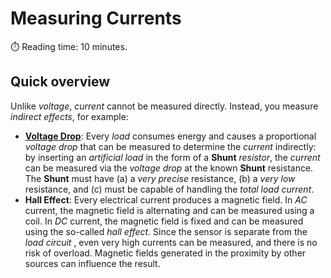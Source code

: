 # Measuring Currents
:stopwatch: Reading time: 10 minutes.

## Quick overview
Unlike *voltage*, *current* cannot be measured directly. Instead, you measure *indirect effects*, for example:

* [**Voltage Drop**](Shunt): Every *load* consumes energy and causes a proportional *voltage drop* that can be measured to determine the *current* indirectly: by inserting an *artificial load* in the form of a **Shunt** *resistor*, the *current* can be measured via the *voltage drop* at the known **Shunt** resistance. The **Shunt** must have (a) a *very precise* resistance, (b) a *very low* resistance, and (c) must be capable of handling the *total load current*.
* **Hall Effect**: Every electrical current produces a magnetic field. In *AC* current, the magnetic field is alternating and can be measured using a coil. In *DC* current, the magnetic field is fixed and can be measured using the so-called *hall effect*. Since the sensor is separate from the *load circuit* , even very high currents can be measured, and there is no risk of overload. Magnetic fields generated in the proximity by other sources can influence the result.

